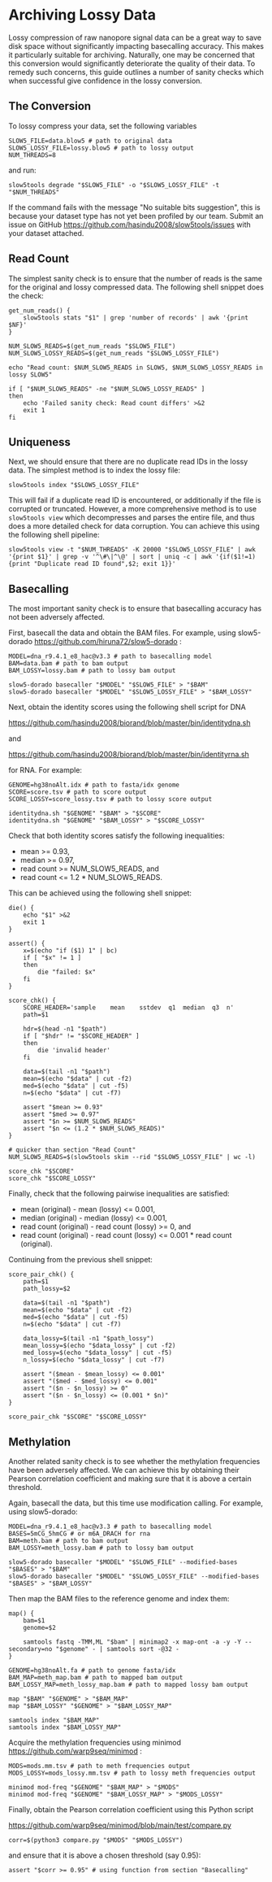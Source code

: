 Archiving Lossy Data
====================

Lossy compression of raw nanopore signal data can be a great way to save disk
space without significantly impacting basecalling accuracy. This makes it
particularly suitable for archiving. Naturally, one may be concerned that this
conversion would significantly deteriorate the quality of their data. To remedy
such concerns, this guide outlines a number of sanity checks which when
successful give confidence in the lossy conversion.

The Conversion
--------------
To lossy compress your data, set the following variables

	SLOW5_FILE=data.blow5 # path to original data
	SLOW5_LOSSY_FILE=lossy.blow5 # path to lossy output
	NUM_THREADS=8

and run:

	slow5tools degrade "$SLOW5_FILE" -o "$SLOW5_LOSSY_FILE" -t "$NUM_THREADS"

If the command fails with the message "No suitable bits suggestion", this is
because your dataset type has not yet been profiled by our team. Submit an issue
on GitHub <https://github.com/hasindu2008/slow5tools/issues> with your dataset
attached.

Read Count
----------
The simplest sanity check is to ensure that the number of reads is the same for
the original and lossy compressed data. The following shell snippet does the
check:

	get_num_reads() {
		slow5tools stats "$1" | grep 'number of records' | awk '{print $NF}'
	}

	NUM_SLOW5_READS=$(get_num_reads "$SLOW5_FILE")
	NUM_SLOW5_LOSSY_READS=$(get_num_reads "$SLOW5_LOSSY_FILE")

	echo "Read count: $NUM_SLOW5_READS in SLOW5, $NUM_SLOW5_LOSSY_READS in lossy SLOW5"

	if [ "$NUM_SLOW5_READS" -ne "$NUM_SLOW5_LOSSY_READS" ]
	then
		echo 'Failed sanity check: Read count differs' >&2
		exit 1
	fi

Uniqueness
----------
Next, we should ensure that there are no duplicate read IDs in the lossy data.
The simplest method is to index the lossy file:

	slow5tools index "$SLOW5_LOSSY_FILE"

This will fail if a duplicate read ID is encountered, or additionally if the file
is corrupted or truncated. However, a more comprehensive method is to use `slow5tools
view` which decompresses and parses the entire file, and thus does a more
detailed check for data corruption. You can achieve this using the following
shell pipeline:

	slow5tools view -t "$NUM_THREADS" -K 20000 "$SLOW5_LOSSY_FILE" | awk '{print $1}' | grep -v '^\#\|^\@' | sort | uniq -c | awk '{if($1!=1){print "Duplicate read ID found",$2; exit 1}}'

Basecalling
-----------
The most important sanity check is to ensure that basecalling accuracy has not
been adversely affected.

First, basecall the data and obtain the BAM files. For example, using
slow5-dorado <https://github.com/hiruna72/slow5-dorado> :

	MODEL=dna_r9.4.1_e8_hac@v3.3 # path to basecalling model
	BAM=data.bam # path to bam output
	BAM_LOSSY=lossy.bam # path to lossy bam output

	slow5-dorado basecaller "$MODEL" "$SLOW5_FILE" > "$BAM"
	slow5-dorado basecaller "$MODEL" "$SLOW5_LOSSY_FILE" > "$BAM_LOSSY"

Next, obtain the identity scores using the following shell script for DNA

<https://github.com/hasindu2008/biorand/blob/master/bin/identitydna.sh>

and

<https://github.com/hasindu2008/biorand/blob/master/bin/identityrna.sh>

for RNA. For example:

	GENOME=hg38noAlt.idx # path to fasta/idx genome
	SCORE=score.tsv # path to score output
	SCORE_LOSSY=score_lossy.tsv # path to lossy score output

	identitydna.sh "$GENOME" "$BAM" > "$SCORE"
	identitydna.sh "$GENOME" "$BAM_LOSSY" > "$SCORE_LOSSY"

Check that both identity scores satisfy the following inequalities:

- mean >= 0.93,
- median >= 0.97,
- read count >= NUM_SLOW5_READS, and
- read count <= 1.2 * NUM_SLOW5_READS.

This can be achieved using the following shell snippet:

	die() {
		echo "$1" >&2
		exit 1
	}

	assert() {
		x=$(echo "if ($1) 1" | bc)
		if [ "$x" != 1 ]
		then
			die "failed: $x"
		fi
	}

	score_chk() {
		SCORE_HEADER='sample	mean	sstdev	q1	median	q3	n'
		path=$1

		hdr=$(head -n1 "$path")
		if [ "$hdr" != "$SCORE_HEADER" ]
		then
			die 'invalid header'
		fi

		data=$(tail -n1 "$path")
		mean=$(echo "$data" | cut -f2)
		med=$(echo "$data" | cut -f5)
		n=$(echo "$data" | cut -f7)

		assert "$mean >= 0.93"
		assert "$med >= 0.97"
		assert "$n >= $NUM_SLOW5_READS"
		assert "$n <= (1.2 * $NUM_SLOW5_READS)"
	}

	# quicker than section "Read Count"
	NUM_SLOW5_READS=$(slow5tools skim --rid "$SLOW5_LOSSY_FILE" | wc -l)

	score_chk "$SCORE"
	score_chk "$SCORE_LOSSY"

Finally, check that the following pairwise inequalities are satisfied:

- mean (original) - mean (lossy) <= 0.001,
- median (original) - median (lossy) <= 0.001,
- read count (original) - read count (lossy) >= 0, and
- read count (original) - read count (lossy) <= 0.001 * read count (original).

Continuing from the previous shell snippet:

	score_pair_chk() {
		path=$1
		path_lossy=$2

		data=$(tail -n1 "$path")
		mean=$(echo "$data" | cut -f2)
		med=$(echo "$data" | cut -f5)
		n=$(echo "$data" | cut -f7)

		data_lossy=$(tail -n1 "$path_lossy")
		mean_lossy=$(echo "$data_lossy" | cut -f2)
		med_lossy=$(echo "$data_lossy" | cut -f5)
		n_lossy=$(echo "$data_lossy" | cut -f7)

		assert "($mean - $mean_lossy) <= 0.001"
		assert "($med - $med_lossy) <= 0.001"
		assert "($n - $n_lossy) >= 0"
		assert "($n - $n_lossy) <= (0.001 * $n)"
	}

	score_pair_chk "$SCORE" "$SCORE_LOSSY"

Methylation
-----------
Another related sanity check is to see whether the methylation frequencies have
been adversely affected. We can achieve this by obtaining their Pearson
correlation coefficient and making sure that it is above a certain threshold.

Again, basecall the data, but this time use modification calling. For example,
using slow5-dorado:

	MODEL=dna_r9.4.1_e8_hac@v3.3 # path to basecalling model
	BASES=5mCG_5hmCG # or m6A_DRACH for rna
	BAM=meth.bam # path to bam output
	BAM_LOSSY=meth_lossy.bam # path to lossy bam output

	slow5-dorado basecaller "$MODEL" "$SLOW5_FILE" --modified-bases "$BASES" > "$BAM"
	slow5-dorado basecaller "$MODEL" "$SLOW5_LOSSY_FILE" --modified-bases "$BASES" > "$BAM_LOSSY"

Then map the BAM files to the reference genome and index them:

	map() {
		bam=$1
		genome=$2

		samtools fastq -TMM,ML "$bam" | minimap2 -x map-ont -a -y -Y --secondary=no "$genome" - | samtools sort -@32 -
	}

	GENOME=hg38noAlt.fa # path to genome fasta/idx
	BAM_MAP=meth_map.bam # path to mapped bam output
	BAM_LOSSY_MAP=meth_lossy_map.bam # path to mapped lossy bam output

	map "$BAM" "$GENOME" > "$BAM_MAP"
	map "$BAM_LOSSY" "$GENOME" > "$BAM_LOSSY_MAP"

	samtools index "$BAM_MAP"
	samtools index "$BAM_LOSSY_MAP"

Acquire the methylation frequencies using minimod
<https://github.com/warp9seq/minimod> :

	MODS=mods.mm.tsv # path to meth frequencies output
	MODS_LOSSY=mods_lossy.mm.tsv # path to lossy meth frequencies output

	minimod mod-freq "$GENOME" "$BAM_MAP" > "$MODS"
	minimod mod-freq "$GENOME" "$BAM_LOSSY_MAP" > "$MODS_LOSSY"

Finally, obtain the Pearson correlation coefficient using this Python script

<https://github.com/warp9seq/minimod/blob/main/test/compare.py>

	corr=$(python3 compare.py "$MODS" "$MODS_LOSSY")

and ensure that it is above a chosen threshold (say 0.95):

	assert "$corr >= 0.95" # using function from section "Basecalling"
